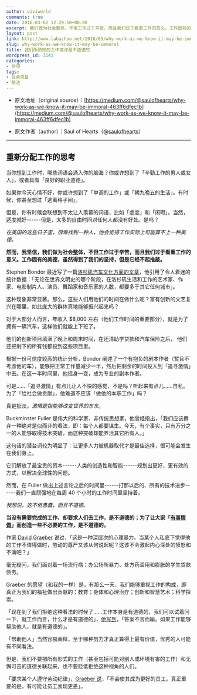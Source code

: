 ```yaml
---
author: viviworld
comments: true
date: 2016-03-02 12:29:50+00:00
excerpt: 我们做为社会整体，不但工作过于辛苦，而且我们过于看重工作的意义。工作固有的美德，虽然得到了我们的坚持，但是它经不起推敲。
layout: post
link: http://www.labazhou.net/2016/03/why-work-as-we-know-it-may-be-immoral/
slug: why-work-as-we-know-it-may-be-immoral
title: 我们所熟知的工作或许是不道德的
wordpress_id: 3141
categories:
- 杂项
tags:
- 业余项目
- 想法
---
```



	
  * 原文地址（original source）：[https://medium.com/@saulofhearts/why-work-as-we-know-it-may-be-immoral-463ff6dfec1b](https://medium.com/@saulofhearts/why-work-as-we-know-it-may-be-immoral-463ff6dfec1b)

	
  * 原文作者（author）：Saul of Hearts（‏@[saulofhearts](https://twitter.com/saulofhearts)）





* * *





## 重新分配工作的思考


当你想到工作时，哪些词语会涌入你的脑海？你或许想到了「辛勤工作的男人或女人」，或者具有「良好的职业道德」。

如果你今天心情不好，你或许想到了「单调的工作」或「朝九晚五的生活」。有时候，你甚至想过「逃离格子间」。

但是，你有时候会联想到不太让人羡慕的词语，比如「虚度」和「闲暇」。当然，适度就好------但是，太多的自由时间对任何人都没有好处。是吗？

_在美国的这些日子里，很难找到一种人，他会觉得工作实际上可能算不上一种美德。_

**然而，我坚信，我们做为社会整体，不但工作过于辛苦，而且我们过于看重工作的意义。工作固有的美德，虽然得到了我们的坚持，但是它经不起推敲。**

Stephen Bondor 最近写了一篇[洛杉矶汽车文化方面的文章](https://medium.com/changing-city/eaf31dc91ced)，他引用了令人着迷的统计数据：「无论在世界文明史的哪个阶段，在洛杉矶生活和工作的艺术家、作家、电影制片人、演员、舞蹈家和音乐家的人数，都要多于其它任何城市」。

这种现象非常显著。那么，这些人们用他们的时间在做什么呢？富有创新的文艺复兴在哪里，如此庞大的群体真地能够振兴起来吗？

对于大部分人而言，年收入 $8,000 左右（他们工作时间的重要部分），就是为了拥有一辆汽车，这样他们就能上下班了。

他们的创新项目填满了晚上和周末时间，在还清助学贷款和汽车保险之后，
他们还把剩下的所有钱都投到这些项目里。

根据一份可信度较高的统计分析，Bondor 阐述了一个有抱负的剧本作者（暂且不考虑他的车），能够把正常工作量减少一半，然后把剩余的时间投入到「追寻激情」中去。在这一半时间里，他摇身一变，成为专业的剧本作者。

可是……「追寻激情」有点儿让人不快的感觉，不是吗？听起来有点儿……自私。为了「给社会做贡献」，他难道不应该「做他的本职工作」吗？

真是扯淡。_激情是指能够改变世界的东东_。

Buckminster Fuller 是伟大的科学家、非传统思想家，他曾经指出，「我们应该摒弃一种绝对是似而非的看法，即：每个人都要谋生。今天，有个事实，只有万分之一的人能够取得技术突破，而这种突破却能养活其它所有人。」

这句话的潜台词较为明显了：让更多人力被机器取代才是最佳选择，很可能会发生在我们身上。

它们解放了最宝贵的资本------人类的创造性和智能------规划出更好、更有效的方式，以解决全球性的问题。

然而，在 Fuller 做出上述言论之后的时间里------打那以后的、所有的技术进步------我们一直顽强地在每周 40 个小时的工作时间里坚持着。

_我想说，这不但愚蠢，而且不道德。_

**当没有需要完成的工作、却要求人们去工作，是不道德的；为了让大家「[有事情做](http://www.labazhou.net/2016/02/it-s-safer-to-be-busy/)」而创造一些不必要的工作，是不道德的。**

作家 [David Graeber](http://www.strikemag.org/bullshit-jobs/) 说过，「这是一种深层次的心理暴力。当某个人私底下觉得他的工作不值得做时，劳动的尊严又该从何说起呢？这该不会激起内心深处的愤怒和不满吧？」

毫无疑问，我们面对着一场流行病：办公场所暴力、处方药滥用和膨胀的学生贷款债务。

Graeber 的愿望（和我的一样）是，有那么一天，我们能够重视工作的构成，即真正为我们的福祉做出贡献的：教育；身体和心理治疗；创新和智慧艺术；科学探索。

「现在到了我们拒绝这种看法的时候了……工作本身是有道德的，我们可以试着问一下，就工作而言，什么才是有道德的」，[他写到](http://www.thebaffler.com/past/practical_utopians_guide)，「答案不言而喻。如果工作能够帮助他人，就是有道德的」。

「帮助他人」当然容易阐释，至于哪种努力才真正算得上最有价值，优秀的人可能有不同看法。

但是，我们不要把所有形式的工作（甚至包括可能对别人或环境有害的工作）和无懈可击的道德关联起来，也不要贬低拒绝这种视角的人们。

「要求某个人遵守劳动纪律」，[Graeber 说](http://www.thebaffler.com/past/practical_utopians_guide)，「不会使其成为更好的员工。真正重要的是，有可能让员工表现更差」。
